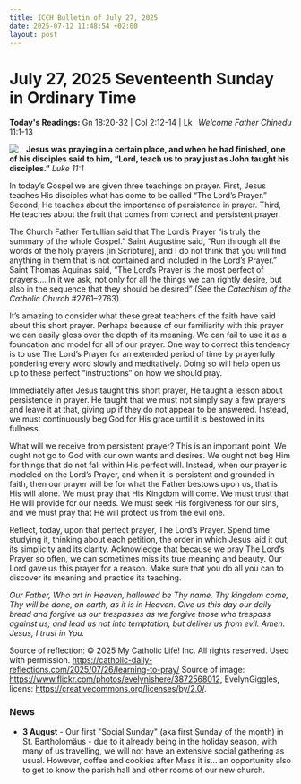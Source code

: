 ```yaml
---
title: ICCH Bulletin of July 27, 2025
date: 2025-07-12 11:48:54 +02:00
layout: post
---
```


# July 27, 2025 Seventeenth Sunday in Ordinary Time 
<span style="float: right"><em>Welcome Father Chinedu</em></span>
**Today's Readings:** Gn 18:20-32 | Col 2:12-14 | Lk 11:1-13


<img style="float: left; margin-right: 1em;" src="https://blogger.googleusercontent.com/img/b/R29vZ2xl/AVvXsEjEAwyDUpnDf0dieqZlO3Ipfegoj9ef-LBQCyV_PTO9xVpmmJpz7lkRrVEy7OmpuQROo8bkzHk38QUkVhyVLBnyDAqh088cTbIuLcd_9p2g2MpTNp8_UZ7Bvs5X5kHcaAtfOfENLubWVRnx/s1600/photograph-of-typeset-our-father-from-scripture-bible-printing.jpg">

**Jesus was praying in a certain place, and when he had finished, one of his disciples said to him, “Lord, teach us to pray just as John taught his disciples.”** *Luke 11:1*

In today’s Gospel we are given three teachings on prayer. First, Jesus teaches His disciples what has come to be called “The Lord’s Prayer.” Second, He teaches about the importance of persistence in prayer. Third, He teaches about the fruit that comes from correct and persistent prayer.

The Church Father Tertullian said that The Lord’s Prayer “is truly the summary of the whole Gospel.” Saint Augustine said, “Run through all the words of the holy prayers [in Scripture], and I do not think that you will find anything in them that is not contained and included in the Lord’s Prayer.” Saint Thomas Aquinas said, “The Lord’s Prayer is the most perfect of prayers…. In it we ask, not only for all the things we can rightly desire, but also in the sequence that they should be desired” (See the *Catechism of the Catholic Church* #2761–2763).

It’s amazing to consider what these great teachers of the faith have said about this short prayer. Perhaps because of our familiarity with this prayer we can easily gloss over the depth of its meaning. We can fail to use it as a foundation and model for all of our prayer. One way to correct this tendency is to use The Lord’s Prayer for an extended period of time by prayerfully pondering every word slowly and meditatively. Doing so will help open us up to these perfect “instructions” on how we should pray.

Immediately after Jesus taught this short prayer, He taught a lesson about persistence in prayer. He taught that we must not simply say a few prayers and leave it at that, giving up if they do not appear to be answered. Instead, we must continuously beg God for His grace until it is bestowed in its fullness.

What will we receive from persistent prayer? This is an important point. We ought not go to God with our own wants and desires. We ought not beg Him for things that do not fall within His perfect will. Instead, when our prayer is modeled on the Lord’s Prayer, and when it is persistent and grounded in faith, then our prayer will be for what the Father bestows upon us, that is His will alone. We must pray that His Kingdom will come. We must trust that He will provide for our needs. We must seek His forgiveness for our sins, and we must pray that He will protect us from the evil one.

Reflect, today, upon that perfect prayer, The Lord’s Prayer. Spend time studying it, thinking about each petition, the order in which Jesus laid it out, its simplicity and its clarity. Acknowledge that because we pray The Lord’s Prayer so often, we can sometimes miss its true meaning and beauty. Our Lord gave us this prayer for a reason. Make sure that you do all you can to discover its meaning and practice its teaching.

*Our Father, Who art in Heaven, hallowed be Thy name. Thy kingdom come, Thy will be done, on earth, as it is in Heaven. Give us this day our daily bread and forgive us our trespasses as we forgive those who trespass against us; and lead us not into temptation, but deliver us from evil. Amen. Jesus, I trust in You.*

Source of reflection: © 2025 My Catholic Life! Inc. All rights reserved. Used with permission. https://catholic-daily-reflections.com/2025/07/26/learning-to-pray/
Source of image: https://www.flickr.com/photos/evelynishere/3872568012, EvelynGiggles, licens: https://creativecommons.org/licenses/by/2.0/.

### News 

* **3 August** - Our first "Social Sunday" (aka first Sunday of the month) in St. Bartholomäus - due to it already being in the holiday season, with many of us travelling, we will not have an extensive social gathering as usual. However, coffee and cookies after Mass it is... an opportunity also to get to know the parish hall and other rooms of our new church. 

